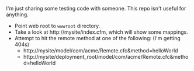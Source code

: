 I'm just sharing some testing code with someone. This repo isn't useful for anything.

* Point web root to `wwwroot` directory.
* Take a look at http://mysite/index.cfm, which will show some mappings.
* Attempt to hit the remote method at one of the following: (I'm getting 404s)
	* http://mysite/model/com/acme/Remote.cfc&method=helloWorld
	* http://mysite/deployment_root/model/com/acme/Remote.cfc&method=helloWorld